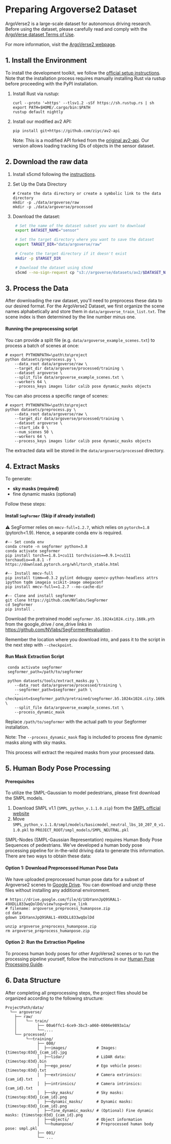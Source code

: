 # Preparing Argoverse2 Dataset

ArgoVerse2 is a large-scale dataset for autonomous driving research. Before using the dataset, please carefully read and comply with the [ArgoVerse dataset Terms of Use](https://www.argoverse.org/about.html#terms-of-use).

For more information, visit the [ArgoVerse2 webpage](https://www.argoverse.org/av2.html).

## 1. Install the Environment
To install the development toolkit, we follow the [official setup instructions](https://argoverse.github.io/user-guide/getting_started.html#installing-via-pip). Note that the installation process requires manually installing Rust via rustup before proceeding with the PyPI installation.
1. Install Rust via rustup:
   ```shell
   curl --proto '=https' --tlsv1.2 -sSf https://sh.rustup.rs | sh
   export PATH=$HOME/.cargo/bin:$PATH
   rustup default nightly
   ```

2. Install our modified av2 API:
   ```shell
   pip install git+https://github.com/ziyc/av2-api
   ```
   Note: This is a modified API forked from the [original av2-api](https://github.com/argoverse/av2-api). Our version allows loading tracking IDs of objects in the sensor dataset.

## 2. Download the raw data

1. Install s5cmd following the [instructions](https://argoverse.github.io/user-guide/getting_started.html#installing-s5cmd).

2. Set Up the Data Directory

   ```shell
   # Create the data directory or create a symbolic link to the data directory
   mkdir -p ./data/argoverse/raw  
   mkdir -p ./data/argoverse/processed
   ```

3. Download the dataset:

   ```sh
    # Set the name of the dataset subset you want to download
    export DATASET_NAME="sensor"
   
    # Set the target directory where you want to save the dataset
    export TARGET_DIR="data/argoverse/raw"
   
    # Create the target directory if it doesn't exist
    mkdir -p $TARGET_DIR
   
    # Download the dataset using s5cmd
    s5cmd --no-sign-request cp "s3://argoverse/datasets/av2/$DATASET_NAME/*" $TARGET_DIR
   ```

## 3. Process the Data

After downloading the raw dataset, you'll need to preprocess these data to our desired format. For the ArgoVerse2 Dataset, we first organize the scene names alphabetically and store them in `data/argoverse_train_list.txt`. The scene index is then determined by the line number minus one.

#### Running the preprocessing script

You can provide a split file (e.g. `data/argoverse_example_scenes.txt`) to process a batch of scenes at once:

```shell
# export PYTHONPATH=\path\to\project
python datasets/preprocess.py \
    --data_root data/argoverse/raw \
    --target_dir data/argoverse/processed/training \
    --dataset argoverse \
    --split_file data/argoverse_example_scenes.txt \
    --workers 64 \
    --process_keys images lidar calib pose dynamic_masks objects
```

You can also process a specific range of scenes:

```shell
# export PYTHONPATH=\path\to\project
python datasets/preprocess.py \
    --data_root data/argoverse/raw \
    --target_dir data/argoverse/processed/training \
    --dataset argoverse \
    --start_idx 0 \
    --num_scenes 50 \
    --workers 64 \
    --process_keys images lidar calib pose dynamic_masks objects
```

The extracted data will be stored in the `data/argoverse/processed` directory.

## 4. Extract Masks

To generate:

- **sky masks (required)** 
- fine dynamic masks (optional)

Follow these steps:

#### Install `SegFormer` (Skip if already installed)

:warning: SegFormer relies on `mmcv-full=1.2.7`, which relies on `pytorch=1.8` (pytorch<1.9). Hence, a separate conda env is required.

```shell
#-- Set conda env
conda create -n segformer python=3.8
conda activate segformer
pip install torch==1.8.1+cu111 torchvision==0.9.1+cu111 torchaudio==0.8.1 -f https://download.pytorch.org/whl/torch_stable.html

#-- Install mmcv-full
pip install timm==0.3.2 pylint debugpy opencv-python-headless attrs ipython tqdm imageio scikit-image omegaconf
pip install mmcv-full==1.2.7 --no-cache-dir

#-- Clone and install segformer
git clone https://github.com/NVlabs/SegFormer
cd SegFormer
pip install .
```

Download the pretrained model `segformer.b5.1024x1024.city.160k.pth` from the google_drive / one_drive links in https://github.com/NVlabs/SegFormer#evaluation .

Remember the location where you download into, and pass it to the script in the next step with `--checkpoint`.

#### Run Mask Extraction Script

```shell
 conda activate segformer
 segformer_path=/path/to/segformer

 python datasets/tools/extract_masks.py \
    --data_root data/argoverse/processed/training \
    --segformer_path=$segformer_path \
    --checkpoint=$segformer_path/pretrained/segformer.b5.1024x1024.city.160k.pth \
    --split_file data/argoverse_example_scenes.txt \
    --process_dynamic_mask
```

Replace `/path/to/segformer` with the actual path to your Segformer installation.

Note: The `--process_dynamic_mask` flag is included to process fine dynamic masks along with sky masks.

This process will extract the required masks from your processed data.

## 5. Human Body Pose Processing

#### Prerequisites
To utilize the SMPL-Gaussian to model pedestrians, please first download the SMPL models.

1. Download SMPL v1.1 (`SMPL_python_v.1.1.0.zip`) from the [SMPL official website](https://smpl.is.tue.mpg.de/download.php)
2. Move `SMPL_python_v.1.1.0/smpl/models/basicmodel_neutral_lbs_10_207_0_v1.1.0.pkl` to `PROJECT_ROOT/smpl_models/SMPL_NEUTRAL.pkl`

SMPL-Nodes (SMPL-Gaussian Representation) requires Human Body Pose Sequences of pedestrians. We've developed a human body pose processing pipeline for in-the-wild driving data to generate this information. There are two ways to obtain these data:

#### Option 1: Download Preprocessed Human Pose Data

We have uploaded preprocessed human pose data for a subset of Argoverse2 scenes to [Google Drive](https://drive.google.com/drive/folders/187w1rwEZ5i9tb4y-dOJVTnIZAtKPR7_j). You can download and unzip these files without installing any additional environment.

```shell
# https://drive.google.com/file/d/1XbYannJpQ9SRAL1-49XDLL833wqQolDd/view?usp=drive_link
# filename: argoverse_preprocess_humanpose.zip
cd data
gdown 1XbYannJpQ9SRAL1-49XDLL833wqQolDd

unzip argoverse_preprocess_humanpose.zip
rm argoverse_preprocess_humanpose.zip
```

#### Option 2: Run the Extraction Pipeline

To process human body poses for other ArgoVerse2 scenes or to run the processing pipeline yourself, follow the instructions in our [Human Pose Processing Guide](./HumanPose.md).

## 6. Data Structure

After completing all preprocessing steps, the project files should be organized according to the following structure:

```shell
ProjectPath/data/
  └── argoverse/
    ├── raw/
    │    └── train/
    │         ├── 00a6ffc1-6ce9-3bc3-a060-6006e9893a1a/
    │         └──....
    └── processed/
         └──training/
              ├── 000/
              │  ├──images/             # Images: {timestep:03d}_{cam_id}.jpg
              │  ├──lidar/              # LiDAR data: {timestep:03d}.bin
              │  ├──ego_pose/           # Ego vehicle poses: {timestep:03d}.txt
              │  ├──extrinsics/         # Camera extrinsics: {cam_id}.txt
              │  ├──intrinsics/         # Camera intrinsics: {cam_id}.txt
              │  ├──sky_masks/          # Sky masks: {timestep:03d}_{cam_id}.png
              │  ├──dynamic_masks/      # Dynamic masks: {timestep:03d}_{cam_id}.png
              │  ├──fine_dynamic_masks/ # (Optional) Fine dynamic masks: {timestep:03d}_{cam_id}.png
              │  ├──objects/            # Object information
              │  └──humanpose/          # Preprocessed human body pose: smpl.pkl
              ├── 001/
              └── ...
```
